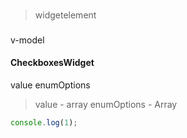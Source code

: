 ###
> widgetelement

###
v-model

#### CheckboxesWidget
value  enumOptions
> value - array
> enumOptions - Array


```js
console.log(1);
```
